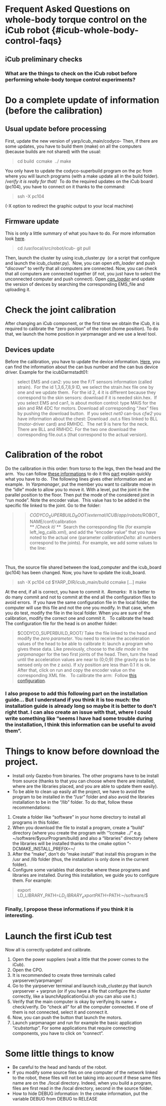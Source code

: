 Frequent Asked Questions on whole-body torque control on the iCub robot  {#icub-whole-body-control-faqs}
==================================

## iCub preliminary checks 

### What are the things to check on the iCub robot before performing whole-body torque control experiments? 


# Do a complete update of information (before the calibration)

## Usual update before processing
First, update the new version of yarp/icub_main/codyco-
Then, if there are some updates, you have to build them (make) on all the computers (because builds are not shared) with the usual:  
> cd build  
> ccmake  ../ make  

You only have to update the codyco-superbuild program on the pc from where you will launch programs (with a make update all in the build folder).  /*verify it is really for that*/  
To do the required updates on the iCub board (pc104), you have to connect on it thanks to the command:  
> ssh -X pc104  

(-X option to redirect the graphic output to your local machine)

## Firmware update
This is only a little summary of what you have to do. For more information look [here](http://wiki.icub.org/).

> cd /usr/local/src/robot/icub-
git pull  

Then, launch the cluster by using icub_cluster.py  (or a script that configure and launch the icub_cluster.py).  
Now, you can open _eth_loader_ and push “_discover_” to verify that all computers are connected. Now, you can check that all computers are connected together (if not, you just have to select the unconnected computer and push connect).
Open [_can_loader_](http://wiki.) and update the version of devices by searching the corresponding EMS_file and uploading it.  

# Check the joint calibration
After changing an iCub component, or the first time we obtain the iCub, it is required to calibrate the “zero position” of the robot (home position). To do that, we launch the home position in yarpmanager and we use a level tool.

## Devices update
Before the calibration, you have to update the device information.
[Here](http://wiki.icub.org/), you can find the information about the can bus number and the can bus device driver. Example for the icubDarmstadt01:
> select EMS and can2: you see the F/T sensors information (called strain).  
For the id 1,3,6,7,8,9 ID, we select the strain.hex file one by one and we update them.  
For the id 2, 4 it is different because they correspond to the skin sensors: download if it is needed skin.hex.  
If you select EMS and can1, is about motion control: type MAIS for the skin and RM 4DC for motors. Download all corresponding “.hex” files by pushing the download button.  
If you select _net0_ can-bus _cfw2_ you have information about the chest: Download .out.s files linked to BLL (motor-driver card) and RMHDC.  
The net 9 is here for the neck.  
There are BLL and RMHDC. For the two one download the corresponding file.out.s (that correspond to the actual version).  

# Calibration of the robot
Do the calibration in this order: from torso to the legs, then the head and the arm.  
You can follow [these informations](http://wiki.) to do it this [part](http://wiki.icub.org/) explain quickly what you have to do.  
The following lines gives other information and an example.  
In _Yarpmanager_, put the member you want to calibrate move in the “idle” mode to allow you to move it. With a level, put the joint in the parallel position to the floor. Then put the mode of the considered joint in “run mode”. Note the encoder value.  
This value has to be added in the specific file linked to the joint. Go to the folder:  
>>$CODYCO_SUPERBUILD_ROOT/external/ICUB/app/robots/$ROBOT_NAME/conf/calibration  
** /*Check it*/ **  
Search the corresponding file (for example left_leg_calib.xml), and add the “encoder value” that you have noted to the actual one (parameter _calibrationDelta_: all numbers correspond to the joints). For example, we add some values to the line:  
> <param name="calibrationDelta">      

Thus, the source file shared between the load_computer and the icub_board (pc104) has been changed. Now, you have to update the icub_board. 
> ssh -X pc104
> cd $YARP_DIR/icub_main/build
> ccmake […]
> make  

At the end, if all is correct, you have to commit it.  
_Remarks_:  
It is better to do many commit and not to commit at the end all the configuration files to avoid errors.  
If you have the same configuration file in the local folder, the computer will use this file and not the one you modify. In that case, when you do test, modify the file in the local folder. When you are sure of the calibration, modify the correct one and commit it.
  
To calibrate the head:  
The configuration file for the head is on another folder:
> $CODYCO_SUPERBUILD_ROOT/
Take the file linked to the head and modify the _zero parameter_.
You need to receive the acceleration values of the head to be able to calibrate it: launch a program who gives these data. Like previously, choose to the _idle mode_ in the _yarpmanager_ for the two first joints of the head. Then, turn the head until the acceleration values are near to (0;0;9) (the gravity as to be sensed only on the z axis). If x/y position are less than 0.1 it is ok.  After that, click on run and copy the encoder value on the corresponding XML file. 
  
To calibrate the arm:  
Follow [this configuration](http://wiki.).


### **I also propose to add this following part on the installation guide... But I understand if you think it is too much: the installation guide is already long so maybe it is better to don't right that. I can also create an issue with that, where I could write something like “seems I have had some trouble during the installation, I think this information can be useful to avoid them”.**

# Things to know before download the project.
* Install only Gazebo from binaries. The other programs have to be install from source (thanks to that you can choose where there are installed, where are the libraries placed, and you are able to update them easily).  
* To be able to clean up easily all the project, we have to avoid the program to be installed in the “/usr” folder and also avoid the libraries installation to be in the “/lib” folder. To do that, follow these recommendations:  
1. Create a folder like “software” in your home directory to install all programs in this folder.  
2. When you download the file to install a program, create a “build” directory (where you create the program with '”ccmake ../” e.g. ~/software/$yourProgram/build) and also a “libraries” directory (where the libraries will be installed thanks to the cmake option “-DCMAKE_INSTALL_PREFIX=~/
3. After the “make”, don't do “make install” that install this program in the /usr and /lib folder (thus, the installation is only done in the current folder).  
4. Configure some variables that describe where these programs and libraries are installed. During this installation, we guide you to configure them. For example:    
>export LD_LIBRARY_PATH=$LD_LIBRARY_
export PATH=$PATH:~/software/$

### Finally, I propose these informations if you think it is interesting.

# Launch the first iCub test
Now all is correctly updated and calibrate.
1. Open the power suppliers (wait a little that the power comes to the iCub).
2. Open the CPO.
3. It is recommended to create three terminals called yarpserver/yarpmanger/
4. Go to the yarpserver terminal and launch icub_cluster.py that launch yarpserver + yarprun (or if you have a file that configure the cluster correctly, like a launchApplicationGui.sh you can also use it.)
5. Verify that the main computer is okay by verifying its name + check/verify.
Do “check all” for all the computer connected. If one of them is not connected, select it and connect it.
6. Now, you can push the button that launch the motors.
7. Launch yarpmanager and run for example the basic application “_icubstartup_”. For some applications that require connecting components, you have to click on “connect”.

# Some little things to know 
* Be careful to the head and hands of the robot.
* If you modify some source files on one computer of the network linked to the robot, these files will not be taking into account if these same files name are on the ./local directory. Indeed, when you build a program, files are first read in the /local directory, second in the source folder.
* How to hide DEBUG information: In the cmake information, put the variable DEBUG from DEBUG to RELEASE
